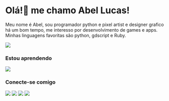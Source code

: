 # Olá!👋 me chamo Abel Lucas!
Meu nome é Abel, sou programador python e pixel artist e designer grafico há um bom tempo, me interesso por desenvolvimento de games e apps.
Minhas linguagens favoritas são python, gdscript e Ruby.

![](https://skillicons.dev/icons?i=python,godot,ruby&perline=3)
### Estou aprendendo
![](https://skillicons.dev/icons?i=godot,unity,gamemakerstudio,blender,flask,ruby&perline=3)

### Conecte-se comigo
[![](https://img.shields.io/badge/Instagram-E4405F?style=for-the-badge&logo=instagram&logoColor=white)](https://www.instagram.com/abelarduu)
[![](https://img.shields.io/badge/Pinterest-%23E60023.svg?&style=for-the-badge&logo=Pinterest&logoColor=white)](https://br.pinterest.com/BitPixelGame/)
[![](https://img.shields.io/badge/LinkedIn-0077B5?style=for-the-badge&logo=linkedin&logoColor=white)](https://www.linkedin.com/in/Abel-Lucas)
[![](https://img.shields.io/badge/-Behance-blue?style=for-the-badge&logo=behance&logoColor=white)](https://www.behance.net/abellucas1)


